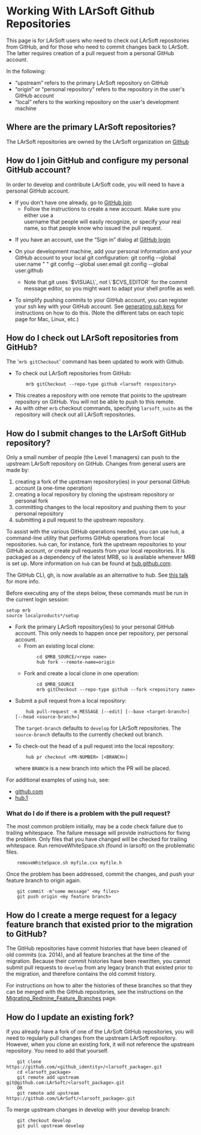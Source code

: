 # Working With LArSoft Github Repositories



This page is for LArSoft users who need to check out LArSoft repositories from GitHub, and for those who need to commit changes back to LArSoft. The latter requires creation of a pull request from a personal GitHub account.

In the following:

-   “upstream” refers to the primary LArSoft repository on GitHub
-   “origin” or “personal repository” refers to the repository in the user's GitHub account
-   “local” refers to the working repository on the user's development machine

## Where are the primary LArSoft repositories?

The LArSoft repositories are owned by the LArSoft organization on [Github](https://github.com/LArSoft)

## How do I join GitHub and configure my personal GitHub account?

In order to develop and contribute LArSoft code, you will need to have a personal GitHub account.

-   If you don't have one already, go to [GitHub join](https://github.com/join)
    -   Follow the instructions to create a new account. Make sure you either use a  
        username that people will easily recognize, or specify your real name, so that people know who issued the pull request.

<!-- -->

-   If you have an account, use the “Sign in” dialog at [GitHub login](https://github.com/login)

<!-- -->

-   On your development machine, add your personal information and your GitHub account to your local git configuration:
            git config --global user.name "<First Name> <Last Name>"
            git config --global user.email <Your-Email-Address>
            git config --global user.github <Your-GitHub-Account-Username>

    -   Note that git uses \`$VISUAL\`, not \`$CVS_EDITOR\` for the commit  
        message editor, so you might want to adapt your shell profile as well.

<!-- -->

-   To simplify pushing commits to your GitHub account, you can register your ssh key with your GitHub account. See [generating ssh keys](https://help.github.com/articles/generating-ssh-keys) for instructions on how to do this. (Note the different tabs on each topic page for Mac, Linux, etc.)

## How do I check out LArSoft repositories from GitHub?

The '`mrb gitCheckout`' command has been updated to work with Github.

-   To check out LArSoft repositories from GitHub:
    ```
        mrb gitCheckout --repo-type github <larsoft respository>
    ```
-   This creates a repository with one remote that points to the upstream repository on GitHub. You will not be able to push to this remote.
-   As with other `mrb` checkout commands, specifying `larsoft_suite` as the repository will check out all LArSoft repositories.

## How do I submit changes to the LArSoft GitHub repository?

Only a small number of people (the Level 1 managers) can push to the upstream LArSoft repository on GitHub. Changes from general users are made by:

1.  creating a fork of the upstream repository(ies) in your personal GitHub account (a one-time operation)
2.  creating a local repository by cloning the upstream repository or personal fork
3.  committing changes to the local repository and pushing them to your personal repository
4.  submitting a pull request to the upstream repository.

To assist with the various GitHub operations needed, you can use `hub`, a command-line utility that performs GitHub operations from local repositories. `hub` can, for instance, fork the upstream repositories to your GitHub account, or create pull requests from your local repositories. It is packaged as a dependency of the latest MRB, so is available whenever MRB is set up. More information on `hub` can be found at [hub.github.com](https://hub.github.com).

The GitHub CLI, gh, is now available as an alternative to hub. See [this talk](https://indico.fnal.gov/event/53302/contributions/234977/attachments/152351/197249/gh-feb22.pdf) for more info.

Before executing any of the steps below, these commands must be run in the current login session:

    setup mrb
    source localproducts*/setup

-   Fork the primary LArSoft repository(ies) to your personal GitHub account. This only needs to happen once per repository, per personal account.
    -   From an existing local clone:
    ```
            cd $MRB_SOURCE/<repo name>
            hub fork --remote-name=origin
    ```
    -   Fork and create a local clone in one operation:
    ```
            cd $MRB_SOURCE
            mrb gitCheckout --repo-type github --fork <repository name> 
    ```

<!-- -->

-   Submit a pull request from a local repository:
    ```
        hub pull-request -m MESSAGE [--edit] [--base <target-branch>] [--head <source-branch>]
    ``` 
    The `target-branch` defaults to `develop` for LArSoft repositories. The `source-branch` defaults to the currently checked out branch.

<!-- -->

-   To check-out the head of a pull request into the local repository:
    ```
        hub pr checkout <PR-NUMBER> [<BRANCH>]
    ```
    where `BRANCH` is a new branch into which the PR will be placed.

For additional examples of using `hub`, see:

-   [github.com](https://hub.github.com)
-   [hub.1](https://hub.github.com/hub.1.html)

### What do I do if there is a problem with the pull request?

The most common problem initially, may be a code check failure due to trailing whitespace. The failure message will provide instructions for fixing the problem. Only files that you have changed will be checked for trailing whitespace. Run removeWhiteSpace.sh (found in larsoft) on the problematic files.
```
    removeWhiteSpace.sh myfile.cxx myfile.h
```
Once the problem has been addressed, commit the changes, and push your feature branch to origin again.
```
    git commit -m"some message" <my files>
    git push origin <my feature branch>
```
## How do I create a merge request for a legacy feature branch that existed prior to the migration to GitHub?

The GitHub repositories have commit histories that have been cleaned of old commits (ca. 2014), and all feature branches at the time of the migration. Because their commit histories have been rewritten, you cannot submit pull requests to `develop` from any legacy branch that existed prior to the migration, and therefore contains the old commit history.

For instructions on how to alter the histories of these branches so that they can be merged with the GitHub repositories, see the instructions on the [Migrating_Redmine_Feature_Branches](Migrating_Redmine_Feature_Branches) page.

## How do I update an existing fork?

If you already have a fork of one of the LArSoft GitHub repositories, you will need to regularly pull changes from the upstream LArSoft repository. However, when you clone an existing fork, it will not reference the upstream repository. You need to add that yourself.
```
    git clone https://github.com/<github_identity>/<larsoft_package>.git
    cd <larsoft_package>
    git remote add upstream  git@github.com:LArSoft/<larsoft_package>.git
    OR
    git remote add upstream https://github.com/LArSoft/<larsoft_package>.git
```
  
To merge upstream changes in develop with your develop branch:
```
    git checkout develop
    git pull upstream develop
```
